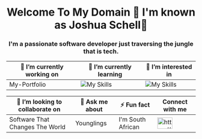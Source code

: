 
<h1 align="center">Welcome To My Domain 🫡 I'm known as Joshua Schell🐚</h1>
<h3 align="center">I'm a passionate software developer just traversing the jungle that is tech.</h3>

<div align="center">
  
| 🔭 I’m currently working on   | 🌱 I’m currently learning | 👀 I’m interested in |
| -------- | ------- | ------- |
| My-Portfolio  | ![My Skills](https://skillicons.dev/icons?i=react,git,github,tailwindcss,figma)   | ![My Skills](https://skillicons.dev/icons?i=flutter,mongodb,nodejs) |

| 👯 I’m looking to collaborate on  | 💬 Ask me about | ⚡ Fun fact | Connect with me |
| -------- | ------- | ------- | ------- | 
| Software That Changes The World | Younglings | I'm South African |  <a href="https://linkedin.com/in/https://www.linkedin.com/in/joshua-schell-0b2226182/" target="blank"><img align="center" src="https://raw.githubusercontent.com/rahuldkjain/github-profile-readme-generator/master/src/images/icons/Social/linked-in-alt.svg" alt="https://www.linkedin.com/in/joshua-schell-0b2226182/" height="30" width="40" /></a> |

</div>
